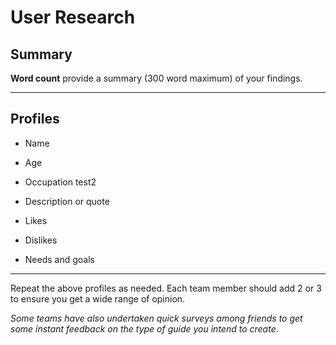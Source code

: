 # User Research

## Summary

**Word count** provide a summary (300 word maximum) of your findings.

---

## Profiles

- Name

- Age

- Occupation test2

- Description or quote

- Likes

- Dislikes

- Needs and goals

---

<!--This can be deleted prior to submission -->

Repeat the above profiles as needed. Each team member should add 2 or 3 to ensure you get a wide range of opinion.

_Some teams have also undertaken quick surveys among friends to get some instant feedback on the type of guide you intend to create_.
